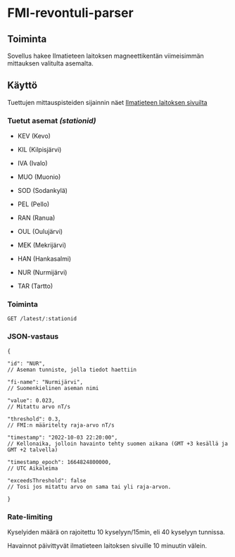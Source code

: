 
  

# FMI-revontuli-parser

  

  

## Toiminta

  

Sovellus hakee Ilmatieteen laitoksen magneettikentän viimeisimmän mittauksen valitulta asemalta.

  

## Käyttö

  

Tuettujen mittauspisteiden sijainnin näet [Ilmatieteen laitoksen sivuilta](https://www.ilmatieteenlaitos.fi/revontulet-ja-avaruussaa)

  

### Tuetut asemat _(stationid)_

- KEV (Kevo)

  

- KIL (Kilpisjärvi)

  

- IVA (Ivalo)

  

- MUO (Muonio)

  

- SOD (Sodankylä)

  

- PEL (Pello)

  

- RAN (Ranua)

  

- OUL (Oulujärvi)

  

- MEK (Mekrijärvi)

  

- HAN (Hankasalmi)

  

- NUR (Nurmijärvi)

  

- TAR (Tartto)

  

### Toiminta

`GET /latest/:stationid`



  

### JSON-vastaus

  

    {
    
    "id": "NUR",
    // Aseman tunniste, jolla tiedot haettiin
    
    "fi-name": "Nurmijärvi",
    // Suomenkielinen aseman nimi
    
    "value": 0.023, 
    // Mitattu arvo nT/s
    
    "threshold": 0.3, 
    // FMI:n määritelty raja-arvo nT/s
    
    "timestamp": "2022-10-03 22:20:00", 
    // Kellonaika, jolloin havainto tehty suomen aikana (GMT +3 kesällä ja GMT +2 talvella)
    
    "timestamp_epoch": 1664824800000,
    // UTC Aikaleima
    
    "exceedsThreshold": false
    // Tosi jos mitattu arvo on sama tai yli raja-arvon.
    
    }

### Rate-limiting

Kyselyiden määrä on rajoitettu 10 kyselyyn/15min, eli 40 kyselyyn tunnissa.

Havainnot päivittyvät ilmatieteen laitoksen sivuille 10 minuutin välein. 
